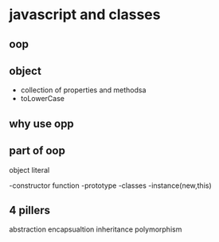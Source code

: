 # javascript and classes

## oop
##  object
- collection of properties and methodsa
- toLowerCase

## why use opp

## part of oop
object literal

-constructor function
-prototype
-classes
-instance(new,this)

## 4 pillers 
abstraction
encapsualtion
inheritance
polymorphism